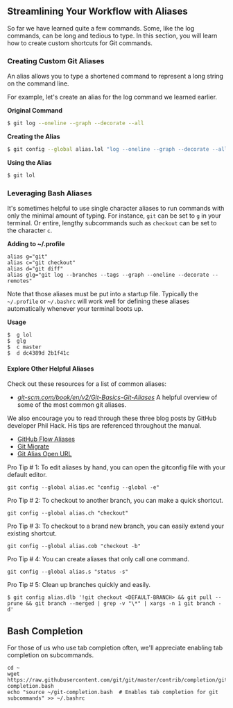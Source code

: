 ## Streamlining Your Workflow with Aliases

So far we have learned quite a few commands. Some, like the log commands, can be long and tedious to type. In this section, you will learn how to create custom shortcuts for Git commands.

### Creating Custom Git Aliases

An alias allows you to type a shortened command to represent a long string on the command line.

For example, let's create an alias for the log command we learned earlier.

**Original Command**
```sh
$ git log --oneline --graph --decorate --all
```

**Creating the Alias**
```sh
$ git config --global alias.lol "log --oneline --graph --decorate --all"
```

**Using the Alias**
```sh
$ git lol
```

### Leveraging Bash Aliases

It's sometimes helpful to use single character aliases to run commands with only the minimal amount of typing.  For instance, `git` can be set to `g` in your terminal.  Or entire, lengthy subcommands such as `checkout` can be set to the character `c`.  

**Adding to ~/.profile**
```
alias g="git"
alias c="git checkout"
alias d="git diff"
alias glg="git log --branches --tags --graph --oneline --decorate --remotes"
```

Note that those aliases must be put into a startup file.  Typically the `~/.profile` or `~/.bashrc` will work well for defining these aliases automatically whenever your terminal boots up.  

**Usage**
```
$  g lol
$  glg
$  c master
$  d dc4389d 2b1f41c
```

#### Explore Other Helpful Aliases

Check out these resources for a list of common aliases:

- *[git-scm.com/book/en/v2/Git-Basics-Git-Aliases](https://git-scm.com/book/en/v2/Git-Basics-Git-Aliases)* A helpful overview of some of the most common git aliases.

We also encourage you to read through these three blog posts by GitHub developer Phil Hack. His tips are referenced throughout the manual.
- [GitHub Flow Aliases](http://haacked.com/archive/2014/07/28/github-flow-aliases/)
- [Git Migrate](http://haacked.com/archive/2015/06/29/git-migrate/)
- [Git Alias Open URL](http://haacked.com/archive/2017/01/04/git-alias-open-url/)


Pro Tip # 1:  To edit aliases by hand, you can open the gitconfig file with your default editor.   
```
git config --global alias.ec "config --global -e"
```

Pro Tip # 2: To checkout to another branch, you can make a quick shortcut.
```
git config --global alias.ch "checkout"
```

Pro Tip # 3: To checkout to a brand new branch, you can easily extend your existing shortcut.
```
git config --global alias.cob "checkout -b"
```

Pro Tip # 4: You can create aliases that only call one command.
```
git config --global alias.s "status -s"
```

Pro Tip # 5: Clean up branches quickly and easily.
```
$ git config alias.dlb '!git checkout <DEFAULT-BRANCH> && git pull --prune && git branch --merged | grep -v "\*" | xargs -n 1 git branch -d'
```


## Bash Completion

For those of us who use tab completion often, we'll appreciate enabling tab completion on subcommands.  

```
cd ~
wget https://raw.githubusercontent.com/git/git/master/contrib/completion/git-completion.bash
echo "source ~/git-completion.bash  # Enables tab completion for git subcommands" >> ~/.bashrc
```


#
